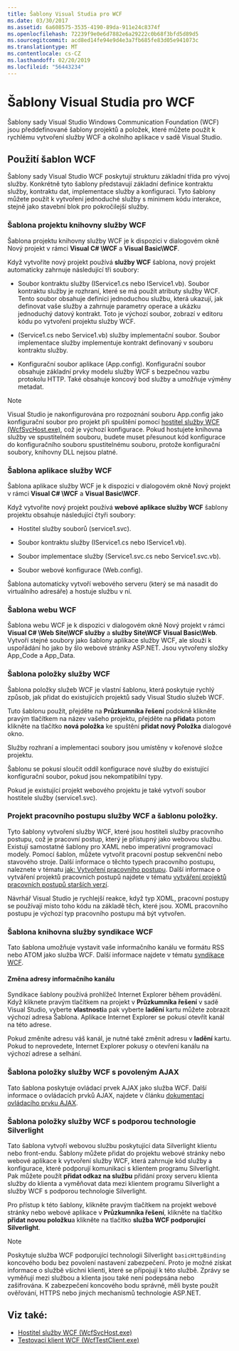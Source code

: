```yaml
---
title: Šablony Visual Studia pro WCF
ms.date: 03/30/2017
ms.assetid: 6a608575-3535-4190-89da-911e24c8374f
ms.openlocfilehash: 72239f9e0e6d7882e6a29222c0b68f3bfd5d89d5
ms.sourcegitcommit: acd8ed14fe94e9d4e3a7fb685fe83d05e941073c
ms.translationtype: MT
ms.contentlocale: cs-CZ
ms.lasthandoff: 02/20/2019
ms.locfileid: "56443234"
---
```

# <a name="wcf-visual-studio-templates"></a>Šablony Visual Studia pro WCF
Šablony sady Visual Studio Windows Communication Foundation (WCF) jsou předdefinované šablony projektů a položek, které můžete použít k rychlému vytvoření služby WCF a okolního aplikace v sadě Visual Studio.  
  
## <a name="using-the-wcf-templates"></a>Použití šablon WCF  
 Šablony sady Visual Studio WCF poskytují strukturu základní třída pro vývoj služby. Konkrétně tyto šablony představují základní definice kontraktu služby, kontraktu dat, implementace služby a konfiguraci. Tyto šablony můžete použít k vytvoření jednoduché služby s minimem kódu interakce, stejně jako stavební blok pro pokročilejší služby.  
  
### <a name="wcf-service-library-project-template"></a>Šablona projektu knihovny služby WCF  
 Šablona projektu knihovny služby WCF je k dispozici v dialogovém okně Nový projekt v rámci **Visual C# \WCF** a **Visual Basic\WCF**.  
  
 Když vytvoříte nový projekt používá **služby WCF** šablona, nový projekt automaticky zahrnuje následující tři soubory:  
  
-   Soubor kontraktu služby (IService1.cs nebo IService1.vb). Soubor kontraktu služby je rozhraní, které se má použít atributy služby WCF. Tento soubor obsahuje definici jednoduchou službu, která ukazují, jak definovat vaše služby a zahrnuje parametry operace a ukázku jednoduchý datový kontrakt. Toto je výchozí soubor, zobrazí v editoru kódu po vytvoření projektu služby WCF.  
  
-   (Service1.cs nebo Service1.vb) služby implementační soubor. Soubor implementace služby implementuje kontrakt definovaný v souboru kontraktu služby.  
  
-   Konfigurační soubor aplikace (App.config). Konfigurační soubor obsahuje základní prvky modelu služby WCF s bezpečnou vazbu protokolu HTTP. Také obsahuje koncový bod služby a umožňuje výměny metadat.  
  
> [!NOTE]
>  Visual Studio je nakonfigurována pro rozpoznání souboru App.config jako konfigurační soubor pro projekt při spuštění pomocí [hostitel služby WCF (WcfSvcHost.exe)](../../../docs/framework/wcf/wcf-service-host-wcfsvchost-exe.md), což je výchozí konfigurace. Pokud hostujete knihovna služby ve spustitelném souboru, budete muset přesunout kód konfigurace do konfiguračního souboru spustitelnému souboru, protože konfigurační soubory, knihovny DLL nejsou platné.  
  
### <a name="wcf-service-application-template"></a>Šablona aplikace služby WCF  
 Šablona aplikace služby WCF je k dispozici v dialogovém okně Nový projekt v rámci **Visual C# \WCF** a **Visual Basic\WCF**.  
  
 Když vytvoříte nový projekt používá **webové aplikace služby WCF** šablony projektu obsahuje následující čtyři soubory:  
  
-   Hostitel služby souborů (service1.svc).  
  
-   Soubor kontraktu služby (IService1.cs nebo IService1.vb).  
  
-   Soubor implementace služby (Service1.svc.cs nebo Service1.svc.vb).  
  
-   Soubor webové konfigurace (Web.config).  
  
 Šablona automaticky vytvoří webového serveru (který se má nasadit do virtuálního adresáře) a hostuje službu v ní.  
  
### <a name="wcf-web-site-template"></a>Šablona webu WCF  
 Šablona webu WCF je k dispozici v dialogovém okně Nový projekt v rámci **Visual C# \Web Site\WCF služby** a **služby Site\WCF Visual Basic\Web**. Vytvoří stejné soubory jako šablony aplikace služby WCF, ale slouží k uspořádání ho jako by šlo webové stránky ASP.NET. Jsou vytvořeny složky App_Code a App_Data.  
  
### <a name="wcf-service-item-template"></a>Šablona položky služby WCF  
 Šablona položky služeb WCF je vlastní šablonu, která poskytuje rychlý způsob, jak přidat do existujících projektů sady Visual Studio služeb WCF.  
  
 Tuto šablonu použít, přejděte na **Průzkumníka řešení** podokně klikněte pravým tlačítkem na název vašeho projektu, přejděte na **přidat**a potom klikněte na tlačítko **nová položka** ke spuštění **přidat nový Položka** dialogové okno.  
  
 Služby rozhraní a implementaci soubory jsou umístěny v kořenové složce projektu.  
  
 Šablonu se pokusí sloučit oddíl konfigurace nové služby do existující konfigurační soubor, pokud jsou nekompatibilní typy.  
  
 Pokud je existující projekt webového projektu je také vytvoří soubor hostitele služby (service1.svc).  
  
### <a name="wcf-wf-service-project-and-item-template"></a>Projekt pracovního postupu služby WCF a šablonu položky.  
 Tyto šablony vytvoření služby WCF, které jsou hostiteli služby pracovního postupu, což je pracovní postup, který je přístupný jako webovou službu. Existují samostatné šablony pro XAML nebo imperativní programovací modely. Pomocí šablon, můžete vytvořit pracovní postup sekvenční nebo stavového stroje. Další informace o těchto typech pracovního postupu, naleznete v tématu [jak: Vytvoření pracovního postupu](../windows-workflow-foundation/how-to-create-a-workflow.md). Další informace o vytváření projektů pracovních postupů najdete v tématu [vytváření projektů pracovních postupů starších verzí](/visualstudio/workflow-designer/creating-legacy-workflow-projects).  
  
 Návrhář Visual Studio je rychlejší reakce, když typ XOML, pracovní postupy se používají místo toho kódu na základě těch, které jsou. XOML pracovního postupu je výchozí typ pracovního postupu má být vytvořen.  
  
### <a name="wcf-syndication-service-library-template"></a>Šablona knihovna služby syndikace WCF  
 Tato šablona umožňuje vystavit vaše informačního kanálu ve formátu RSS nebo ATOM jako služba WCF. Další informace najdete v tématu [syndikace WCF](../../../docs/framework/wcf/feature-details/wcf-syndication.md).  
  
#### <a name="changing-the-address-of-the-feed"></a>Změna adresy informačního kanálu  
 Syndikace šablony používá prohlížeč Internet Explorer během provádění. Když kliknete pravým tlačítkem na projekt v **Průzkumníka řešení** v sadě Visual Studio, vyberte **vlastnosti**a pak vyberte **ladění** kartu můžete zobrazit výchozí adresa Šablona. Aplikace Internet Explorer se pokusí otevřít kanál na této adrese.  
  
 Pokud změníte adresu váš kanál, je nutné také změnit adresu v **ladění** kartu. Pokud to neprovedete, Internet Explorer pokusy o otevření kanálu na výchozí adrese a selhání.  
  
### <a name="ajax-enabled-wcf-service-item-template"></a>Šablona položky služby WCF s povoleným AJAX  
 Tato šablona poskytuje ovládací prvek AJAX jako služba WCF. Další informace o ovládacích prvků AJAX, najdete v článku [dokumentaci ovládacího prvku AJAX](https://go.microsoft.com/fwlink/?LinkId=96717).  
  
### <a name="silverlight-enabled-wcf-service-item-template"></a>Šablona položky služby WCF s podporou technologie Silverlight  
 Tato šablona vytvoří webovou službu poskytující data Silverlight klientu nebo front-endu. Šablony můžete přidat do projektu webové stránky nebo webové aplikace k vytvoření služby WCF, která zahrnuje kód služby a konfigurace, které podporují komunikaci s klientem programu Silverlight. Pak můžete použít **přidat odkaz na službu** přidání proxy serveru klienta služby do klienta a vyměňovat data mezi klientem programu Silverlight a služby WCF s podporou technologie Silverlight.  
  
 Pro přístup k této šablony, klikněte pravým tlačítkem na projekt webové stránky nebo webové aplikace v **Průzkumníka řešení**, klikněte na tlačítko **přidat novou položku**a klikněte na tlačítko **služba WCF podporující Silverlight**.  
  
> [!NOTE]
>  Poskytuje služba WCF podporující technologii Silverlight `basicHttpBinding` koncového bodu bez povolení nastavení zabezpečení. Proto je možné získat informace o službě všichni klienti, které se připojují k této službě. Zprávy se vyměňují mezi službou a klienta jsou také není podepsána nebo zašifrována. K zabezpečení koncového bodu správně, měli byste použít ověřování, HTTPS nebo jiných mechanismů technologie ASP.NET.  
  
## <a name="see-also"></a>Viz také:
- [Hostitel služby WCF (WcfSvcHost.exe)](../../../docs/framework/wcf/wcf-service-host-wcfsvchost-exe.md)
- [Testovací klient WCF (WcfTestClient.exe)](../../../docs/framework/wcf/wcf-test-client-wcftestclient-exe.md)

